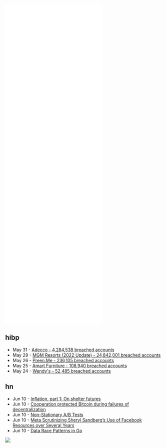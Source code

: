 ![Metrics](https://raw.githubusercontent.com/phixion/phixion/master/metrics.svg)

## hibp

<!--
for https://github.com/phixion/phixion/blob/main/.github/workflows/feeds.yml
-->
<!--START_SECTION:haveibeenpwnd-->
- May 31 - [Adecco - 4,284,538 breached accounts](https://haveibeenpwned.com/PwnedWebsites#Adecco)
- May 29 - [MGM Resorts (2022 Update) - 24,842,001 breached accounts](https://haveibeenpwned.com/PwnedWebsites#MGM2022Update)
- May 26 - [Preen.Me - 236,105 breached accounts](https://haveibeenpwned.com/PwnedWebsites#PreenMe)
- May 25 - [Amart Furniture - 108,940 breached accounts](https://haveibeenpwned.com/PwnedWebsites#AmartFurniture)
- May 24 - [Wendy's - 52,485 breached accounts](https://haveibeenpwned.com/PwnedWebsites#Wendys)
<!--END_SECTION:haveibeenpwnd-->

## hn

<!--
for https://github.com/phixion/phixion/blob/main/.github/workflows/feeds.yml
-->
<!--START_SECTION:hn-->
- Jun 10 - [Inflation, part 1: On shelter futures](https://jbconsulting.substack.com/p/on-shelter-futures-part-1)
- Jun 10 - [Cooperation protected Bitcoin during failures of decentralization](https://arxiv.org/abs/2206.02871)
- Jun 10 - [Non-Stationary A/B Tests](https://www.amazon.science/publications/non-stationary-a-b-tests)
- Jun 10 - [Meta Scrutinizing Sheryl Sandberg’s Use of Facebook Resources over Several Years](https://www.wsj.com/articles/meta-scrutinizing-sheryl-sandbergs-use-of-facebook-resources-over-several-years-11654882829)
- Jun 10 - [Data Race Patterns in Go](https://eng.uber.com/data-race-patterns-in-go/)
<!--END_SECTION:hn-->

<!--
for https://yhype.me
-->
![](https://hit.yhype.me/github/profile?user_id=13013670)
